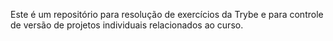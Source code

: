 Este é um repositório para resolução de exercícios da Trybe e para controle de versão de projetos individuais relacionados ao curso.
